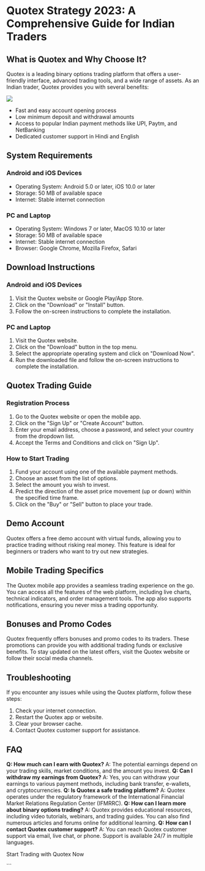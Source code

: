 # Quotex Strategy 2023: A Comprehensive Guide for Indian Traders

## What is Quotex and Why Choose It?

Quotex is a leading binary options trading platform that offers a
user-friendly interface, advanced trading tools, and a wide range of
assets. As an Indian trader, Quotex provides you with several benefits:

[![](https://static.quotex.io/files/4_en/300_250.jpg)](https://traff.sbs/brokerqxlid)

-   Fast and easy account opening process
-   Low minimum deposit and withdrawal amounts
-   Access to popular Indian payment methods like UPI, Paytm, and
    NetBanking
-   Dedicated customer support in Hindi and English

## System Requirements

### Android and iOS Devices

-   Operating System: Android 5.0 or later, iOS 10.0 or later
-   Storage: 50 MB of available space
-   Internet: Stable internet connection

### PC and Laptop

-   Operating System: Windows 7 or later, MacOS 10.10 or later
-   Storage: 50 MB of available space
-   Internet: Stable internet connection
-   Browser: Google Chrome, Mozilla Firefox, Safari

## Download Instructions

### Android and iOS Devices

1.  Visit the Quotex website or Google Play/App Store.
2.  Click on the "Download" or "Install" button.
3.  Follow the on-screen instructions to complete the installation.

### PC and Laptop

1.  Visit the Quotex website.
2.  Click on the "Download" button in the top menu.
3.  Select the appropriate operating system and click on "Download
    Now".
4.  Run the downloaded file and follow the on-screen instructions to
    complete the installation.

## Quotex Trading Guide

### Registration Process

1.  Go to the Quotex website or open the mobile app.
2.  Click on the "Sign Up" or "Create Account" button.
3.  Enter your email address, choose a password, and select your country
    from the dropdown list.
4.  Accept the Terms and Conditions and click on "Sign Up".

### How to Start Trading

1.  Fund your account using one of the available payment methods.
2.  Choose an asset from the list of options.
3.  Select the amount you wish to invest.
4.  Predict the direction of the asset price movement (up or down)
    within the specified time frame.
5.  Click on the "Buy" or "Sell" button to place your trade.

## Demo Account

Quotex offers a free demo account with virtual funds, allowing you to
practice trading without risking real money. This feature is ideal for
beginners or traders who want to try out new strategies.

## Mobile Trading Specifics

The Quotex mobile app provides a seamless trading experience on the go.
You can access all the features of the web platform, including live
charts, technical indicators, and order management tools. The app also
supports notifications, ensuring you never miss a trading opportunity.

## Bonuses and Promo Codes

Quotex frequently offers bonuses and promo codes to its traders. These
promotions can provide you with additional trading funds or exclusive
benefits. To stay updated on the latest offers, visit the Quotex website
or follow their social media channels.

## Troubleshooting

If you encounter any issues while using the Quotex platform, follow
these steps:

1.  Check your internet connection.
2.  Restart the Quotex app or website.
3.  Clear your browser cache.
4.  Contact Quotex customer support for assistance.

## FAQ

**Q: How much can I earn with Quotex?** A: The potential earnings depend
on your trading skills, market conditions, and the amount you invest.
**Q: Can I withdraw my earnings from Quotex?** A: Yes, you can withdraw
your earnings to various payment methods, including bank transfer,
e-wallets, and cryptocurrencies. **Q: Is Quotex a safe trading
platform?** A: Quotex operates under the regulatory framework of the
International Financial Market Relations Regulation Center (IFMRRC).
**Q: How can I learn more about binary options trading?** A: Quotex
provides educational resources, including video tutorials, webinars, and
trading guides. You can also find numerous articles and forums online
for additional learning. **Q: How can I contact Quotex customer
support?** A: You can reach Quotex customer support via email, live
chat, or phone. Support is available 24/7 in multiple languages.

Start Trading with Quotex Now

\`\`\`

